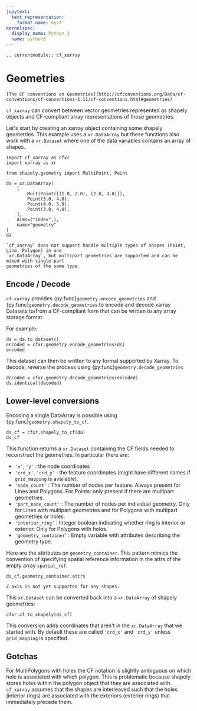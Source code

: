 ```yaml
---
jupytext:
  text_representation:
    format_name: myst
kernelspec:
  display_name: Python 3
  name: python3
---
```


```{eval-rst}
.. currentmodule:: cf_xarray
```

# Geometries

```{seealso}
[The CF conventions on Geometries](http://cfconventions.org/Data/cf-conventions/cf-conventions-1.11/cf-conventions.html#geometries)
```

`cf_xarray` can convert between vector geometries represented as shapely objects
and CF-compliant array representations of those geometries.

Let's start by creating an xarray object containing some shapely geometries. This example uses
a `xr.DataArray` but these functions also work with a `xr.Dataset` where one of the data variables
contains an array of shapes.

```{code-cell}
import cf_xarray as cfxr
import xarray as xr

from shapely.geometry import MultiPoint, Point

da = xr.DataArray(
    [
        MultiPoint([(1.0, 2.0), (2.0, 3.0)]),
        Point(3.0, 4.0),
        Point(4.0, 5.0),
        Point(3.0, 4.0),
    ],
    dims=("index",),
    name="geometry"
)
da
```

```{warning}
`cf_xarray` does not support handle multiple types of shapes (Point, Line, Polygon) in one
`xr.DataArray`, but multipart geometries are supported and can be mixed with single-part
geometries of the same type.
```

## Encode / Decode

`cf-xarray` provides {py:func}`geometry.encode_geometries` and {py:func}`geometry.decode_geometries` to
encode and decode xarray Datasets to/from a CF-compliant form that can be written to any array storage format.

For example:

```{code-cell}
ds = da.to_dataset()
encoded = cfxr.geometry.encode_geometries(ds)
encoded
```

This dataset can then be written to any format supported by Xarray.
To decode, reverse the process using {py:func}`geometry.decode_geometries`

```{code-cell}
decoded = cfxr.geometry.decode_geometries(encoded)
ds.identical(decoded)
```

## Lower-level conversions

Encoding a single DataArray is possible using {py:func}`geometry.shapely_to_cf`.

```{code-cell}
ds_cf = cfxr.shapely_to_cf(da)
ds_cf
```

This function returns a `xr.Dataset` containing the CF fields needed to reconstruct the
geometries. In particular there are:

- `'x'`, `'y'` : the node coordinates
- `'crd_x'`, `'crd_y'` : the feature coordinates (might have different names if `grid_mapping` is available).
- `'node_count'` : The number of nodes per feature. Always present for Lines and Polygons. For
  Points: only present if there are multipart geometries.
- `'part_node_count'` : The number of nodes per individual geometry. Only for Lines with multipart
  geometries and for Polygons with multipart geometries or holes.
- `'interior_ring'` : Integer boolean indicating whether ring is interior or exterior. Only for
  Polygons with holes.
- `'geometry_container`' : Empty variable with attributes describing the geometry type.

Here are the attributes on `geometry_container`. This pattern mimics the convention of
specifying spatial reference information in the attrs of the empty array `spatial_ref`.

```{code-cell}
ds_cf.geometry_container.attrs
```

```{note}
Z axis is not yet supported for any shapes.
```

This `xr.Dataset` can be converted back into a `xr.DataArray` of shapely geometries:

```{code-cell}
cfxr.cf_to_shapely(ds_cf)
```

This conversion adds coordinates that aren't in the `xr.DataArray` that we started with.
By default these are called `'crd_x'` and `'crd_y'` unless `grid_mapping` is specified.

## Gotchas

For MultiPolygons with holes the CF notation is slightly ambiguous on which hole is associated
with which polygon. This is problematic because shapely stores holes within the polygon
object that they are associated with. `cf_xarray` assumes that the shapes are interleaved
such that the holes (interior rings) are associated with the exteriors (exterior rings) that
immediately precede them.
